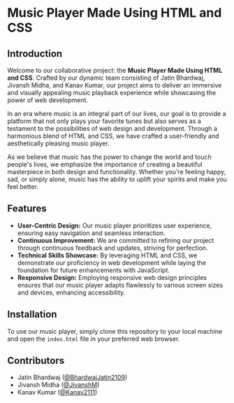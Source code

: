 # Music Player Made Using HTML and CSS

## Introduction

Welcome to our collaborative project: the **Music Player Made Using HTML and CSS**. Crafted by our dynamic team consisting of Jatin Bhardwaj, Jivansh Midha, and Kanav Kumar, our project aims to deliver an immersive and visually appealing music playback experience while showcasing the power of web development.

In an era where music is an integral part of our lives, our goal is to provide a platform that not only plays your favorite tunes but also serves as a testament to the possibilities of web design and development. Through a harmonious blend of HTML and CSS, we have crafted a user-friendly and aesthetically pleasing music player.

As we believe that music has the power to change the world and touch people's lives, we emphasize the importance of creating a beautiful masterpiece in both design and functionality. Whether you're feeling happy, sad, or simply alone, music has the ability to uplift your spirits and make you feel better.

## Features

- **User-Centric Design:** Our music player prioritizes user experience, ensuring easy navigation and seamless interaction.
- **Continuous Improvement:** We are committed to refining our project through continuous feedback and updates, striving for perfection.
- **Technical Skills Showcase:** By leveraging HTML and CSS, we demonstrate our proficiency in web development while laying the foundation for future enhancements with JavaScript.
- **Responsive Design:** Employing responsive web design principles ensures that our music player adapts flawlessly to various screen sizes and devices, enhancing accessibility.

## Installation

To use our music player, simply clone this repository to your local machine and open the `index.html` file in your preferred web browser.

## Contributors

- Jatin Bhardwaj ([@BhardwajJatin2109](https://github.com/BhardwajJatin2109))
- Jivansh Midha ([@JivanshM](https://github.com/JivanshM))
- Kanav Kumar ([@Kanav2111](https://github.com/Kanav2111))
